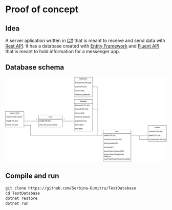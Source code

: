 # Proof of concept 

## Idea
A server aplication written in [C#](https://learn.microsoft.com/en-us/dotnet/csharp/) that is meant to receive and send data with [Rest API](https://en.wikipedia.org/wiki/Overview_of_RESTful_API_Description_Languages).
It has a database created with [Entity Framework](https://learn.microsoft.com/en-us/aspnet/entity-framework) and [Fluent API](https://learn.microsoft.com/en-us/ef/ef6/modeling/code-first/fluent/types-and-properties) that is meant to hold information for a messenger app.

## Database schema
![database schema](./Images/Database_Schema.png)

## Compile and run
```
git clone https://github.com/Serbina-Dumitru/TestDatabase
cd TestDatabase
dotnet restore
dotnet run
```
